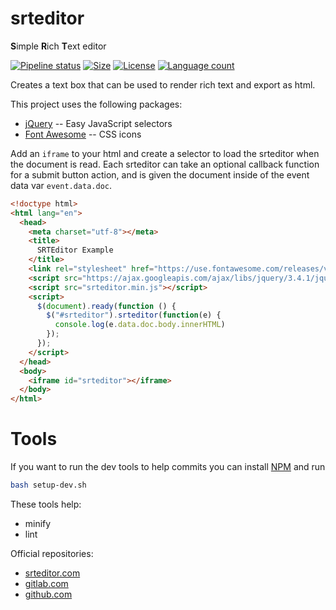 # srteditor

**S**imple **R**ich **T**ext editor

[![Pipeline status](https://gitlab.com/joshraphael/srteditor/badges/master/pipeline.svg)](https://gitlab.com/joshraphael/srteditor/commits/master) [![Size](https://img.shields.io/github/repo-size/joshraphael/srteditor.svg)](https://github.com/joshraphael/srteditor/archive/master.zip) [![License](https://img.shields.io/github/license/joshraphael/srteditor.svg)](https://choosealicense.com/licenses/mit/) [![Language count](https://img.shields.io/github/languages/count/joshraphael/srteditor.svg)](https://gitlab.com/joshraphael/srteditor/graphs/master/charts)

Creates a text box that can be used to render rich text and export as html.

This project uses the following packages:
* [jQuery](http://jquery.com) -- Easy JavaScript selectors
* [Font Awesome](https://fontawesome.com) -- CSS icons


Add an `iframe` to your html and create a selector to load the srteditor when the document is read. Each srteditor can take an optional callback function for a submit button action, and is given the document inside of the event data var `event.data.doc`.

```html
<!doctype html>
<html lang="en">
  <head>
    <meta charset="utf-8"></meta>
    <title>
      SRTEditor Example
    </title>
    <link rel="stylesheet" href="https://use.fontawesome.com/releases/v5.7.2/css/all.css" crossorigin="anonymous">
    <script src="https://ajax.googleapis.com/ajax/libs/jquery/3.4.1/jquery.min.js"></script>
    <script src="srteditor.min.js"></script>
    <script>
      $(document).ready(function () {
        $("#srteditor").srteditor(function(e) {
          console.log(e.data.doc.body.innerHTML)
        });
      });
    </script>
  </head>
  <body>
    <iframe id="srteditor"></iframe>
  </body>
</html>
```

# Tools

If you want to run the dev tools to help commits you can install [NPM](https://www.npmjs.com) and run 
```sh
bash setup-dev.sh
```

These tools help:
- minify
- lint

Official repositories:
* [srteditor.com](https://srteditor.com)
* [gitlab.com](https://gitlab.com/joshraphael/srteditor)
* [github.com](https://github.com/joshraphael/srteditor)

